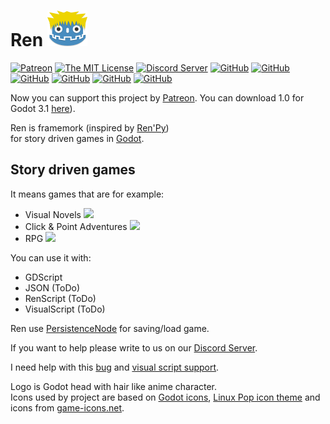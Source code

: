 # Ren ![Logo](graphics/window_icon.png)
[![Patreon](https://img.shields.io/badge/support-pateron-orange.svg?style=flat-square)](https://www.patreon.com/jeremi360)
[![The MIT License](https://img.shields.io/badge/license-MIT-orange.svg?style=flat-square)](LICENSE)
[![Discord Server](https://img.shields.io/discord/484604562183815169.svg?style=flat-square)](https://discord.gg/K9gvjdg)
[![GitHub](https://img.shields.io/github/contributors/jeremi360/Ren.svg?style=flat-square)](https://github.com/jeremi360/Ren)
[![GitHub](https://img.shields.io/github/stars/jeremi360/Ren.svg?style=flat-square)](https://github.com/jeremi360/Ren)
[![GitHub](https://img.shields.io/github/forks/jeremi360/Ren.svg?style=flat-square)](https://github.com/jeremi360/Ren/network)
[![GitHub](https://img.shields.io/github/watchers/badges/shields.svg?label=Watch&style=flat-square)](https://github.com/jeremi360/Ren)
[![GitHub](https://img.shields.io/github/issues/jeremi360/Ren.svg?style=flat-square)](https://github.com/jeremi360/Ren/issues)
[![GitHub](https://img.shields.io/github/issues-closed/jeremi360/Ren.svg?style=flat-square)](https://github.com/jeremi360/Ren/issues)

Now you can support this project by [Patreon](https://www.patreon.com/jeremi360).
You can download 1.0 for Godot 3.1 [here](https://github.com/jeremi360/Ren/releases)). 

Ren is framemork (inspired by [Ren'Py](https://www.renpy.org))
<br/> for story driven games in [Godot](https://godotengine.org).

## Story driven games

It means games that are for example:

- Visual Novels ![](https://img.shields.io/badge/VN-90%25-brightgreen.svg?style=flat-square)
- Click & Point Adventures ![](https://img.shields.io/badge/Adv-25%25-yellowgreen.svg?style=flat-square)
- RPG ![](https://img.shields.io/badge/RPG-40%25-green.svg?style=flat-square)

You can use it with:
- GDScript
- JSON (ToDo)
- RenScript (ToDo)
- VisualScript (ToDo)

Ren use [PersistenceNode](https://github.com/MatiasVME/Persistence) for saving/load game.

If you want to help please write to us on our [Discord Server](https://discord.gg/K9gvjdg).

I need help with this [bug](https://github.com/jeremi360/Ren/issues/68) and [visual script support](https://github.com/jeremi360/Ren/issues/26).

Logo is Godot head with hair like anime character.<br/>
Icons used by project are based on [Godot icons](https://github.com/godotengine/godot-design/tree/master/engine/icons/optimized), [Linux Pop icon theme](https://github.com/pop-os/icon-theme) and icons from [game-icons.net](https://game-icons.net).


